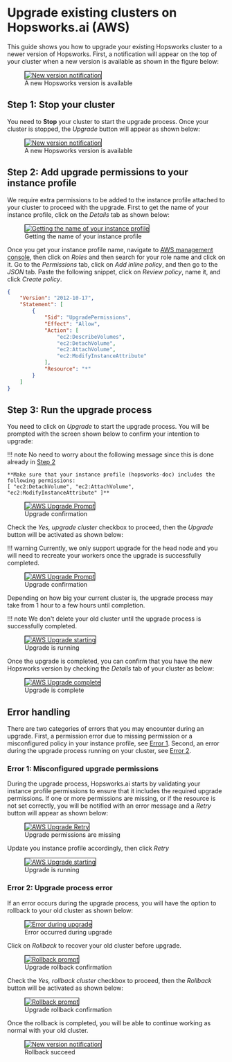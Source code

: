 # Upgrade existing clusters on Hopsworks.ai (AWS)
This guide shows you how to upgrade your existing Hopsworks cluster to a newer version of Hopsworks. First, a notification will appear on the top of your cluster when a new version is available as shown in the figure below:

<p align="center">
  <figure>
    <a  href="../../../assets/images/hopsworksai/aws/aws-notification-running.png">
      <img style="border: 1px solid #000" src="../../../assets/images/hopsworksai/aws/aws-notification-running.png" alt="New version notification">
    </a>
    <figcaption>A new Hopsworks version is available</figcaption>
  </figure>
</p>

## Step 1: Stop your cluster 

You need to **Stop** your cluster to start the upgrade process. Once your cluster is stopped, the *Upgrade* button will appear as shown below:

<p align="center">
  <figure>
    <a  href="../../../assets/images/hopsworksai/aws/aws-notification-stopped.png">
      <img style="border: 1px solid #000" src="../../../assets/images/hopsworksai/aws/aws-notification-stopped.png" alt="New version notification">
    </a>
    <figcaption>A new Hopsworks version is available</figcaption>
  </figure>
</p>


## Step 2: Add upgrade permissions to your instance profile

We require extra permissions to be added to the instance profile attached to your cluster to proceed with the upgrade. First to get the name of your instance profile, click on the *Details* tab as shown below:

<p align="center">
  <figure>
    <a  href="../../../assets/images/hopsworksai/aws/aws-instance-profile.png">
      <img style="border: 1px solid #000" src="../../../assets/images/hopsworksai/aws/aws-instance-profile.png" alt="Getting the name of your instance profile">
    </a>
    <figcaption>Getting the name of your instance profile</figcaption>
  </figure>
</p>


Once you get your instance profile name, navigate to [AWS management console](https://console.aws.amazon.com/iam/home#), then click on *Roles* and then search for your role name and click on it.  Go to the *Permissions* tab, click on *Add inline policy*, and then go to the *JSON* tab. Paste the following snippet, click on *Review policy*, name it, and click *Create policy*.

```json
{
    "Version": "2012-10-17",
    "Statement": [
        {
            "Sid": "UpgradePermissions",
            "Effect": "Allow",
            "Action": [
                "ec2:DescribeVolumes",
                "ec2:DetachVolume",
                "ec2:AttachVolume",
                "ec2:ModifyInstanceAttribute"
            ],
            "Resource": "*"
        }
    ]
}
```

## Step 3: Run the upgrade process

You need to click on *Upgrade* to start the upgrade process. You will be prompted with the screen shown below to confirm your intention to upgrade: 

!!! note
    No need to worry about the following message since this is done already in [Step 2](#step-2-add-upgrade-permissions-to-your-instance-profile)

    **Make sure that your instance profile (hopsworks-doc) includes the following permissions:
    [ "ec2:DetachVolume", "ec2:AttachVolume", "ec2:ModifyInstanceAttribute" ]**

<p align="center">
  <figure>
    <a  href="../../../assets/images/hopsworksai/aws/aws-upgrade-prompt-1.png">
      <img style="border: 1px solid #000" src="../../../assets/images/hopsworksai/aws/aws-upgrade-prompt-1.png" alt="AWS Upgrade Prompt">
    </a>
    <figcaption>Upgrade confirmation</figcaption>
  </figure>
</p>

Check the *Yes, upgrade cluster* checkbox to proceed, then the *Upgrade* button will be activated as shown below:

!!! warning
    Currently, we only support upgrade for the head node and you will need to recreate your workers once the upgrade is successfully completed. 

<p align="center">
  <figure>
    <a  href="../../../assets/images/hopsworksai/aws/aws-upgrade-prompt-2.png">
      <img style="border: 1px solid #000" src="../../../assets/images/hopsworksai/aws/aws-upgrade-prompt-2.png" alt="AWS Upgrade Prompt">
    </a>
    <figcaption>Upgrade confirmation</figcaption>
  </figure>
</p>

Depending on how big your current cluster is, the upgrade process may take from 1 hour to a few hours until completion.

!!! note
    We don't delete your old cluster until the upgrade process is successfully completed. 


<p align="center">
  <figure>
    <a  href="../../../assets/images/hopsworksai/aws/aws-upgrade-start.png">
      <img style="border: 1px solid #000" src="../../../assets/images/hopsworksai/aws/aws-upgrade-start.png" alt="AWS Upgrade starting">
    </a>
    <figcaption>Upgrade is running</figcaption>
  </figure>
</p>

Once the upgrade is completed, you can confirm that you have the new Hopsworks version by checking the *Details* tab of your cluster as below:

<p align="center">
  <figure>
    <a  href="../../../assets/images/hopsworksai/aws/aws-upgrade-complete.png">
      <img style="border: 1px solid #000" src="../../../assets/images/hopsworksai/aws/aws-upgrade-complete.png" alt="AWS Upgrade complete">
    </a>
    <figcaption>Upgrade is complete</figcaption>
  </figure>
</p>

## Error handling 
There are two categories of errors that you may encounter during an upgrade. First, a permission error due to missing permission or a misconfigured policy in your instance profile, see [Error 1](#error-1-misconfigured-upgrade-permissions). Second, an error during the upgrade process running on your cluster, see [Error 2](#error-2-upgrade-process-error).

### Error 1: Misconfigured upgrade permissions

During the upgrade process, Hopsworks.ai starts by validating your instance profile permissions to ensure that it includes the required upgrade permissions. If one or more permissions are missing, or if the resource is not set correctly, you will be notified with an error message and a *Retry* button will appear as shown below:

<p align="center">
  <figure>
    <a  href="../../../assets/images/hopsworksai/aws/aws-upgrade-retry.png">
      <img style="border: 1px solid #000" src="../../../assets/images/hopsworksai/aws/aws-upgrade-retry.png" alt="AWS Upgrade Retry">
    </a>
    <figcaption>Upgrade permissions are missing</figcaption>
  </figure>
</p>

Update you instance profile accordingly, then click *Retry*

<p align="center">
  <figure>
    <a  href="../../../assets/images/hopsworksai/aws/aws-upgrade-start.png">
      <img style="border: 1px solid #000" src="../../../assets/images/hopsworksai/aws/aws-upgrade-start.png" alt="AWS Upgrade starting">
    </a>
    <figcaption>Upgrade is running</figcaption>
  </figure>
</p>

### Error 2: Upgrade process error

If an error occurs during the upgrade process, you will have the option to rollback to your old cluster as shown below: 

<p align="center">
  <figure>
    <a  href="../../../assets/images/hopsworksai/aws/aws-upgrade-error.png">
      <img style="border: 1px solid #000" src="../../../assets/images/hopsworksai/aws/aws-upgrade-error.png" alt="Error during upgrade">
    </a>
    <figcaption>Error occurred during upgrade</figcaption>
  </figure>
</p>

Click on *Rollback* to recover your old cluster before upgrade.

<p align="center">
  <figure>
    <a  href="../../../assets/images/hopsworksai/aws/aws-rollback-prompt-1.png">
      <img style="border: 1px solid #000" src="../../../assets/images/hopsworksai/aws/aws-rollback-prompt-1.png" alt="Rollback prompt">
    </a>
    <figcaption>Upgrade rollback confirmation</figcaption>
  </figure>
</p>

Check the *Yes, rollback cluster* checkbox to proceed, then the *Rollback* button will be activated as shown below:

<p align="center">
  <figure>
    <a  href="../../../assets/images/hopsworksai/aws/aws-rollback-prompt-2.png">
      <img style="border: 1px solid #000" src="../../../assets/images/hopsworksai/aws/aws-rollback-prompt-2.png" alt="Rollback prompt">
    </a>
    <figcaption>Upgrade rollback confirmation</figcaption>
  </figure>
</p>

Once the rollback is completed, you will be able to continue working as normal with your old cluster.

<p align="center">
  <figure>
    <a  href="../../../assets/images/hopsworksai/aws/aws-notification-stopped.png">
      <img style="border: 1px solid #000" src="../../../assets/images/hopsworksai/aws/aws-notification-stopped.png" alt="New version notification">
    </a>
    <figcaption>Rollback succeed</figcaption>
  </figure>
</p>

